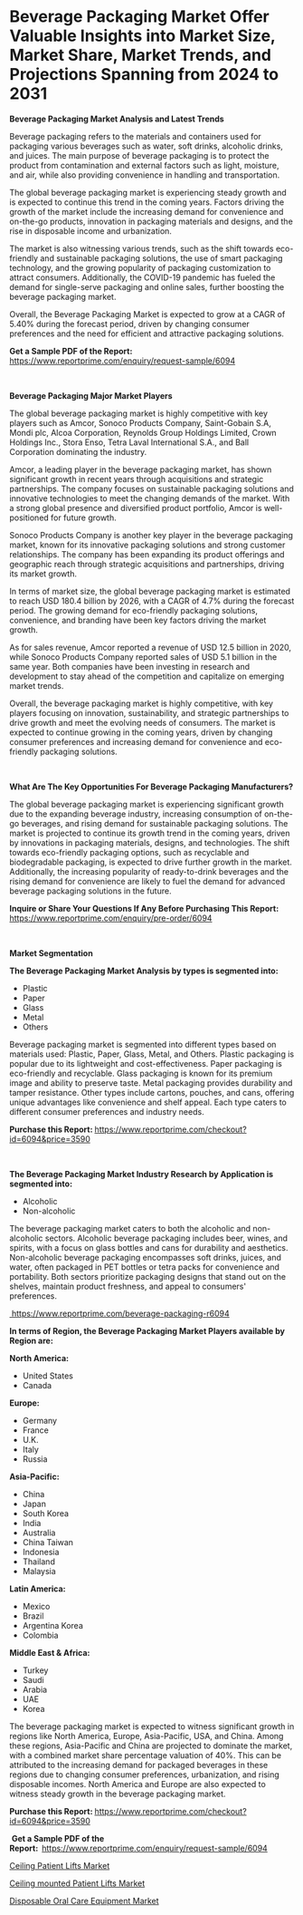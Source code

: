 <p><h1>Beverage Packaging Market Offer Valuable Insights into Market Size, Market Share, Market Trends, and Projections Spanning from 2024 to 2031</h1></p><p><strong>Beverage Packaging Market Analysis and Latest Trends</strong></p>
<p><p>Beverage packaging refers to the materials and containers used for packaging various beverages such as water, soft drinks, alcoholic drinks, and juices. The main purpose of beverage packaging is to protect the product from contamination and external factors such as light, moisture, and air, while also providing convenience in handling and transportation.</p><p>The global beverage packaging market is experiencing steady growth and is expected to continue this trend in the coming years. Factors driving the growth of the market include the increasing demand for convenience and on-the-go products, innovation in packaging materials and designs, and the rise in disposable income and urbanization.</p><p>The market is also witnessing various trends, such as the shift towards eco-friendly and sustainable packaging solutions, the use of smart packaging technology, and the growing popularity of packaging customization to attract consumers. Additionally, the COVID-19 pandemic has fueled the demand for single-serve packaging and online sales, further boosting the beverage packaging market.</p><p>Overall, the Beverage Packaging Market is expected to grow at a CAGR of 5.40% during the forecast period, driven by changing consumer preferences and the need for efficient and attractive packaging solutions.</p></p>
<p><strong>Get a Sample PDF of the Report:&nbsp;</strong> <a href="https://www.reportprime.com/enquiry/request-sample/6094">https://www.reportprime.com/enquiry/request-sample/6094</a></p>
<p>&nbsp;</p>
<p><strong>Beverage Packaging Major Market Players</strong></p>
<p><p>The global beverage packaging market is highly competitive with key players such as Amcor, Sonoco Products Company, Saint-Gobain S.A, Mondi plc, Alcoa Corporation, Reynolds Group Holdings Limited, Crown Holdings Inc., Stora Enso, Tetra Laval International S.A., and Ball Corporation dominating the industry.</p><p>Amcor, a leading player in the beverage packaging market, has shown significant growth in recent years through acquisitions and strategic partnerships. The company focuses on sustainable packaging solutions and innovative technologies to meet the changing demands of the market. With a strong global presence and diversified product portfolio, Amcor is well-positioned for future growth.</p><p>Sonoco Products Company is another key player in the beverage packaging market, known for its innovative packaging solutions and strong customer relationships. The company has been expanding its product offerings and geographic reach through strategic acquisitions and partnerships, driving its market growth.</p><p>In terms of market size, the global beverage packaging market is estimated to reach USD 180.4 billion by 2026, with a CAGR of 4.7% during the forecast period. The growing demand for eco-friendly packaging solutions, convenience, and branding have been key factors driving the market growth.</p><p>As for sales revenue, Amcor reported a revenue of USD 12.5 billion in 2020, while Sonoco Products Company reported sales of USD 5.1 billion in the same year. Both companies have been investing in research and development to stay ahead of the competition and capitalize on emerging market trends.</p><p>Overall, the beverage packaging market is highly competitive, with key players focusing on innovation, sustainability, and strategic partnerships to drive growth and meet the evolving needs of consumers. The market is expected to continue growing in the coming years, driven by changing consumer preferences and increasing demand for convenience and eco-friendly packaging solutions.</p></p>
<p>&nbsp;</p>
<p><strong>What Are The Key Opportunities For Beverage Packaging Manufacturers?</strong></p>
<p><p>The global beverage packaging market is experiencing significant growth due to the expanding beverage industry, increasing consumption of on-the-go beverages, and rising demand for sustainable packaging solutions. The market is projected to continue its growth trend in the coming years, driven by innovations in packaging materials, designs, and technologies. The shift towards eco-friendly packaging options, such as recyclable and biodegradable packaging, is expected to drive further growth in the market. Additionally, the increasing popularity of ready-to-drink beverages and the rising demand for convenience are likely to fuel the demand for advanced beverage packaging solutions in the future.</p></p>
<p><strong>Inquire or Share Your Questions If Any Before Purchasing This Report:</strong> <a href="https://www.reportprime.com/enquiry/pre-order/6094">https://www.reportprime.com/enquiry/pre-order/6094</a></p>
<p>&nbsp;</p>
<p><strong>Market Segmentation</strong></p>
<p><strong>The Beverage Packaging Market Analysis by types is segmented into:</strong></p>
<p><ul><li>Plastic</li><li>Paper</li><li>Glass</li><li>Metal</li><li>Others</li></ul></p>
<p><p>Beverage packaging market is segmented into different types based on materials used: Plastic, Paper, Glass, Metal, and Others. Plastic packaging is popular due to its lightweight and cost-effectiveness. Paper packaging is eco-friendly and recyclable. Glass packaging is known for its premium image and ability to preserve taste. Metal packaging provides durability and tamper resistance. Other types include cartons, pouches, and cans, offering unique advantages like convenience and shelf appeal. Each type caters to different consumer preferences and industry needs.</p></p>
<p><strong>Purchase this Report:&nbsp;</strong><a href="https://www.reportprime.com/checkout?id=6094&price=3590">https://www.reportprime.com/checkout?id=6094&price=3590</a></p>
<p>&nbsp;</p>
<p><strong>The Beverage Packaging Market Industry Research by Application is segmented into:</strong></p>
<p><ul><li>Alcoholic</li><li>Non-alcoholic</li></ul></p>
<p><p>The beverage packaging market caters to both the alcoholic and non-alcoholic sectors. Alcoholic beverage packaging includes beer, wines, and spirits, with a focus on glass bottles and cans for durability and aesthetics. Non-alcoholic beverage packaging encompasses soft drinks, juices, and water, often packaged in PET bottles or tetra packs for convenience and portability. Both sectors prioritize packaging designs that stand out on the shelves, maintain product freshness, and appeal to consumers' preferences.</p></p>
<p><a href="https://www.reportprime.com/beverage-packaging-r6094">&nbsp;https://www.reportprime.com/beverage-packaging-r6094</a></p>
<p><strong>In terms of Region, the Beverage Packaging Market Players available by Region are:</strong></p>
<p>
    <p> <strong> North America: </strong>
        <ul>
            <li>United States</li>
            <li>Canada</li>
        </ul>
        </p> 
    <p> <strong> Europe: </strong>
        <ul>
            <li>Germany</li>
            <li>France</li>
            <li>U.K.</li>
            <li>Italy</li>
            <li>Russia</li>
        </ul>
        </p> 
    <p> <strong> Asia-Pacific: </strong>
        <ul>
            <li>China</li>
            <li>Japan</li>
            <li>South Korea</li>
            <li>India</li>
            <li>Australia</li>
            <li>China Taiwan</li>
            <li>Indonesia</li>
            <li>Thailand</li>
            <li>Malaysia</li>
        </ul>
        </p> 
    <p> <strong> Latin America: </strong>
        <ul>
            <li>Mexico</li>
            <li>Brazil</li>
            <li>Argentina Korea</li>
            <li>Colombia</li>
        </ul>
        </p> 
    <p> <strong> Middle East & Africa: </strong>
        <ul>
            <li>Turkey</li>
            <li>Saudi</li>
            <li>Arabia</li>
            <li>UAE</li>
            <li>Korea</li>
        </ul>
    </p>
    </p>
<p><p>The beverage packaging market is expected to witness significant growth in regions like North America, Europe, Asia-Pacific, USA, and China. Among these regions, Asia-Pacific and China are projected to dominate the market, with a combined market share percentage valuation of 40%. This can be attributed to the increasing demand for packaged beverages in these regions due to changing consumer preferences, urbanization, and rising disposable incomes. North America and Europe are also expected to witness steady growth in the beverage packaging market.</p></p>
<p><strong>Purchase this Report: </strong><a href="https://www.reportprime.com/checkout?id=6094&price=3590">https://www.reportprime.com/checkout?id=6094&price=3590</a></p>
<p>&nbsp;<strong>Get a Sample PDF of the Report:&nbsp;&nbsp;</strong><a href="https://www.reportprime.com/enquiry/request-sample/6094">https://www.reportprime.com/enquiry/request-sample/6094</a></p>
<p><strong></strong></p>
<p><p><a href="https://issuu.com/reportprime-2/docs/ceiling-patient-lifts-market-size-2030.pptx">Ceiling Patient Lifts Market</a></p><p><a href="https://issuu.com/reportprime-2/docs/ceiling-mounted-patient-lifts-market-size-2030.ppt">Ceiling mounted Patient Lifts Market</a></p><p><a href="https://issuu.com/reportprime-2/docs/disposable-oral-care-equipment-market-size-2030.pp">Disposable Oral Care Equipment Market</a></p></p>